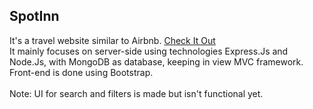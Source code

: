 <h2>SpotInn</h2>
It's a travel website similar to Airbnb. <a href="https://spotinn.onrender.com">Check It Out</a>
<br>
It mainly focuses on server-side using technologies Express.Js and Node.Js, with MongoDB as database, keeping in view MVC framework.
<br>
Front-end is done using Bootstrap.
<br><br>
Note: UI for search and filters is made but isn't functional yet.
